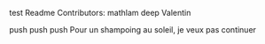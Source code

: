 test Readme
Contributors:
mathlam
deep
Valentin

push push push
Pour un shampoing au soleil,
je veux pas continuer
